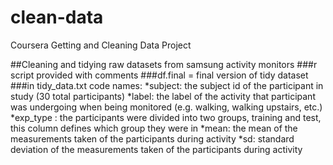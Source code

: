 # clean-data
Coursera Getting and Cleaning Data Project

##Cleaning and tidying raw datasets from samsung activity monitors
###r script provided with comments
###df.final = final version of tidy dataset
###in tidy_data.txt code names:
*subject: the subject id of the participant in study (30 total participants)
*label: the label of the activity that participant was undergoing when being monitored (e.g. walking, walking upstairs, etc.)
*exp_type : the participants were divided into two groups, training and test, this column defines which group they were in
*mean: the mean of the measurements taken of the participants during activity
*sd: standard deviation of the measurements taken of the participants during activity
